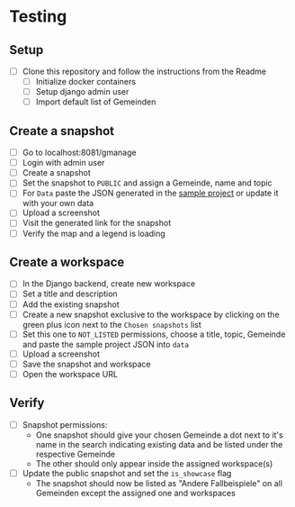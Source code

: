 # Testing

## Setup

- [ ] Clone this repository and follow the instructions from the Readme
  - [ ] Initialize docker containers
  - [ ] Setup django admin user
  - [ ] Import default list of Gemeinden

## Create a snapshot

- [ ] Go to localhost:8081/gmanage
- [ ] Login with admin user
- [ ] Create a snapshot
- [ ] Set the snapshot to `PUBLIC` and assign a Gemeinde, name and topic
- [ ] For `Data` paste the JSON generated in the [sample project](https://github.com/cividitech/gemeindescan-package-builder) or update it with your own data
- [ ] Upload a screenshot
- [ ] Visit the generated link for the snapshot
- [ ] Verify the map and a legend is loading

## Create a workspace

- [ ] In the Django backend, create new workspace
- [ ] Set a title and description
- [ ] Add the existing snapshot
- [ ] Create a new snapshot exclusive to the workspace by clicking on the green plus icon next to the `Chosen snapshots` list
- [ ] Set this one to `NOT_LISTED` permissions, choose a title, topic, Gemeinde and paste the sample project JSON into `data`
- [ ] Upload a screenshot
- [ ] Save the snapshot and workspace
- [ ] Open the workspace URL

## Verify

- [ ] Snapshot permissions:
  - One snapshot should give your chosen Gemeinde a dot next to it's name in the search indicating existing data and be listed under the respective Gemeinde
  - The other should only appear inside the assigned workspace(s)
- [ ] Update the public snapshot and set the `is_showcase` flag
  - The snapshot should now be listed as "Andere Fallbeispiele" on all Gemeinden except the assigned one and workspaces